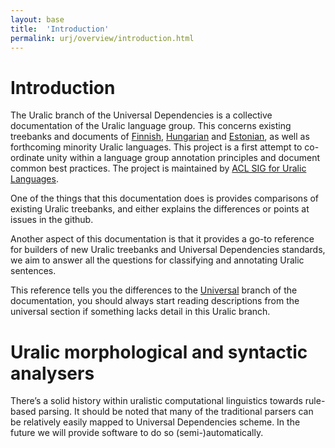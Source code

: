 ```yaml
---
layout: base
title:  'Introduction'
permalink: urj/overview/introduction.html
---
```


# Introduction

The Uralic branch of the Universal Dependencies is a collective documentation
of the Uralic language group. This concerns existing treebanks and documents of
[Finnish](../../fi/overview/introduction.html),
[Hungarian](../../hu/overview/introduction.html) and
[Estonian](../../et/overview/introduction.html), as well as forthcoming minority
Uralic languages. This project is a first attempt to co-ordinate unity within a
language group annotation principles and document common best practices. The
project is maintained by [ACL SIG for Uralic
 Languages](http://gtweb.uit.no/sigur/).

One of the things that this documentation does is provides comparisons of
existing Uralic treebanks, and either explains the differences or points at
issues in the github.

Another aspect of this documentation is that it provides a go-to reference for
builders of new Uralic treebanks and Universal Dependencies standards, we aim
to answer all the questions for classifying and annotating Uralic sentences.

This reference tells you the differences to the
[Universal](../../u/introduction.html) branch of the documentation, you should
always start reading descriptions from the universal section if something lacks
detail in this Uralic branch.

# Uralic morphological and syntactic analysers

There’s a solid history within uralistic computational linguistics towards
rule-based parsing. It should be noted that many of the traditional parsers
can be relatively easily mapped to Universal Dependencies scheme. In the future
we will provide software to do so (semi-)automatically.
